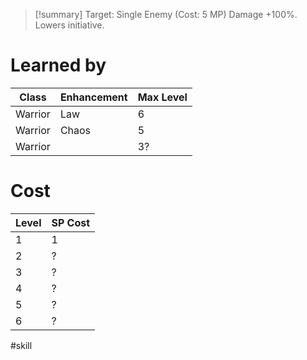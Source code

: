 >[!summary]
>Target: Single Enemy (Cost: 5 MP)
>Damage +100%.
>Lowers initiative.
# Learned by
| Class   | Enhancement | Max Level |
| ------- | ----------- | --------- |
| Warrior | Law         | 6         |
| Warrior | Chaos       | 5         |
| Warrior |             | 3?        |
# Cost
| Level | SP Cost |
| ----- | ------- |
| 1     | 1       |
| 2     | ?       |
| 3     | ?       |
| 4     | ?       |
| 5     | ?       |
| 6     | ?       | 

#skill 